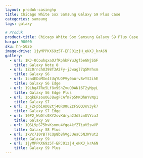 ```yaml
---
layout: produk-casinghp
title: Chicago White Sox Samsung Galaxy S9 Plus Case
categories: samsung
tags: galaxy

# Produk
product-title: Chicago White Sox Samsung Galaxy S9 Plus Case
harga: 90000
sku: hn-5026
image-drive: 1jyMPPKX69z5T-EPJ01zjH_eNXJ_krA6N
gallery:
  - url: 1KJ-0CouhqxaOJfRphkFYuJgf5eGNjSSF
    title: Galaxy Note 8
  - url: 1Zc0rnchU398T3A2Fy-jJwagl7qSMrhxm
    title: Galaxy S6
  - url: 1cn4EDoMXn4tUqYUOPVy0aArv8vYS2ihE
    title: Galaxy S6 Edge
  - url: 19LhqATRe5Lf8v9ShZvuQ0AN16T2yMpyL
    title: Galaxy S6 Edge Plus
  - url: 1pqkERsouOGJBwgFCAfm7p5MKQhWYVNp1
    title: Galaxy S7
  - url: 1_FZFpbiHD02tj40R00uZzFSQQJoV3yk7
    title: Galaxy S7 Edge
  - url: 10P2_WoDfs0XY2svKWrya2Jd5zmUVYzaJ
    title: Galaxy S8
  - url: 1QSL9pS75hvKsnnu4fge4kfZTiuV5swVP
    title: Galaxy S8 Plus
  - url: 1kVc7I0rBTTCQp8bBhVgJUeaC5N3WYut2
    title: Galaxy S9
  - url: 1jyMPPKX69z5T-EPJ01zjH_eNXJ_krA6N
    title: Galaxy S9 Plus
---
```

